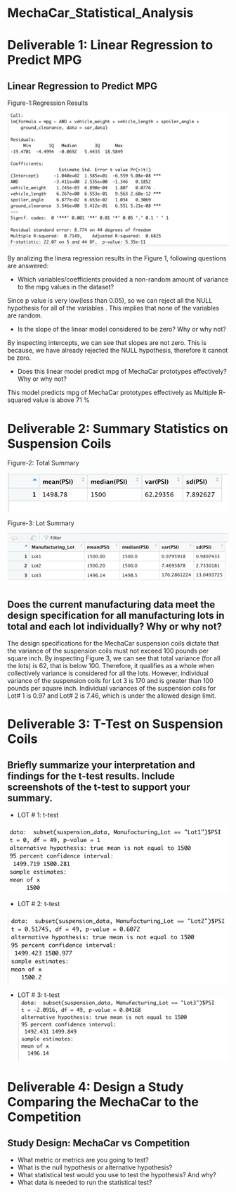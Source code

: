# MechaCar_Statistical_Analysis

# Deliverable 1: Linear Regression to Predict MPG
## Linear Regression to Predict MPG

Figure-1:Regression Results 

![Linear Regression](https://github.com/FatimaJHussain/MechaCar_Statistical_Analysis/blob/main/model.png)

By analizing the linera regression results in the Figure 1, following questions are answered:

* Which variables/coefficients provided a non-random amount of variance to the mpg values in the dataset?

Since p value is very low(less than 0.05), so we can reject all the NULL hypothesis for all of the variables . This implies that none of the variables are random.

* Is the slope of the linear model considered to be zero? Why or why not?

By inspecting intercepts, we can see that slopes are not zero. This is because, we have already rejected the NULL hypothesis, therefore it cannot be zero.

* Does this linear model predict mpg of MechaCar prototypes effectively? Why or why not?

This model predicts mpg of MechaCar prototypes effectively as Multiple R-squared value is above 71 % 
# Deliverable 2: Summary Statistics on Suspension Coils

Figure-2: Total Summary 

![Total Summary](https://github.com/FatimaJHussain/MechaCar_Statistical_Analysis/blob/main/summary.png)

Figure-3: Lot Summary 

![Lot Summary](https://github.com/FatimaJHussain/MechaCar_Statistical_Analysis/blob/main/LotSummary.png)

## Does the current manufacturing data meet the design specification for all manufacturing lots in total and each lot individually? Why or why not?

The design specifications for the MechaCar suspension coils dictate that the variance of the suspension coils must not exceed 100 pounds per square inch. By inspecting Figure 3, we can see that total variance (for all the lots) is 62, that is below 100. Therefore, it qualifies as a whole when collectively variance is considered for all the lots. However, individual variance of the suspension coils for Lot 3 is 170 and is greater than 100 pounds per square inch. Individual variances of the suspension coils for Lot# 1 is 0.97 and Lot# 2 is 7.46, which is under the allowed design limit.

# Deliverable 3: T-Test on Suspension Coils
## Briefly summarize your interpretation and findings for the t-test results. Include screenshots of the t-test to support your summary.

* LOT # 1: t-test

![Lot1](https://github.com/FatimaJHussain/MechaCar_Statistical_Analysis/blob/main/lot1.png)

* LOT # 2: t-test

![Lot2](https://github.com/FatimaJHussain/MechaCar_Statistical_Analysis/blob/main/lot2.png)
* LOT # 3: t-test
![Lot3](https://github.com/FatimaJHussain/MechaCar_Statistical_Analysis/blob/main/lot3.png)

# Deliverable 4: Design a Study Comparing the MechaCar to the Competition

## Study Design: MechaCar vs Competition

* What metric or metrics are you going to test?
* What is the null hypothesis or alternative hypothesis?
* What statistical test would you use to test the hypothesis? And why?
* What data is needed to run the statistical test?

